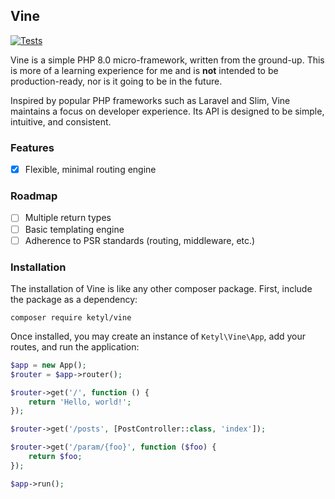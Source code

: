 ## Vine

[![Tests](https://github.com/ketyl/vine/actions/workflows/tests.yml/badge.svg)](https://github.com/ketyl/vine/actions/workflows/tests.yml)

Vine is a simple PHP 8.0 micro-framework, written from the ground-up. This is more of a learning experience for me and is **not** intended to be production-ready, nor is it going to be in the future.

Inspired by popular PHP frameworks such as Laravel and Slim, Vine maintains a focus on developer experience. Its API is designed to be simple, intuitive, and consistent.

### Features

- [x] Flexible, minimal routing engine

### Roadmap

- [ ] Multiple return types
- [ ] Basic templating engine
- [ ] Adherence to PSR standards (routing, middleware, etc.)

### Installation

The installation of Vine is like any other composer package. First, include the package as a dependency:

```shell
composer require ketyl/vine
```

Once installed, you may create an instance of `Ketyl\Vine\App`, add your routes, and run the application:

```php
$app = new App();
$router = $app->router();

$router->get('/', function () {
    return 'Hello, world!';
});

$router->get('/posts', [PostController::class, 'index']);

$router->get('/param/{foo}', function ($foo) {
    return $foo;
});

$app->run();
```
